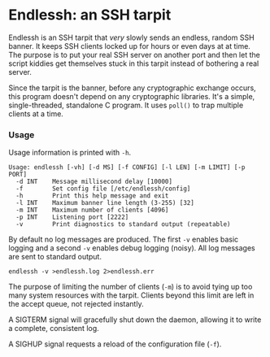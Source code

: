 # Endlessh: an SSH tarpit

Endlessh is an SSH tarpit that *very* slowly sends an endless, random
SSH banner. It keeps SSH clients locked up for hours or even days at at
time. The purpose is to put your real SSH server on another port and
then let the script kiddies get themselves stuck in this tarpit instead
of bothering a real server.

Since the tarpit is the banner, before any cryptographic exchange
occurs, this program doesn't depend on any cryptographic libraries. It's
a simple, single-threaded, standalone C program. It uses `poll()` to
trap multiple clients at a time.

### Usage

Usage information is printed with `-h`.

```
Usage: endlessh [-vh] [-d MS] [-f CONFIG] [-l LEN] [-m LIMIT] [-p PORT]
  -d INT    Message millisecond delay [10000]
  -f        Set config file [/etc/endlessh/config]
  -h        Print this help message and exit
  -l INT    Maximum banner line length (3-255) [32]
  -m INT    Maximum number of clients [4096]
  -p INT    Listening port [2222]
  -v        Print diagnostics to standard output (repeatable)
```

By default no log messages are produced. The first `-v` enables basic
logging and a second `-v` enables debug logging (noisy). All log
messages are sent to standard output.

    endlessh -v >endlessh.log 2>endlessh.err

The purpose of limiting the number of clients (`-m`) is to avoid tying
up too many system resources with the tarpit. Clients beyond this limit
are left in the accept queue, not rejected instantly.

A SIGTERM signal will gracefully shut down the daemon, allowing it to
write a complete, consistent log.

A SIGHUP signal requests a reload of the configuration file (`-f`).
